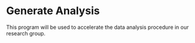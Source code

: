 # Generate Analysis

This program will be used to accelerate the data analysis procedure in our research group.


